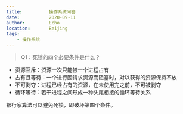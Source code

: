 ```yaml
---
title:          操作系统问答
date:           2020-09-11
author:         Echo
location:       Beijing 
tags: 
    - 操作系统
---
```


> Q1：死锁的四个必要条件是什么？

* 资源互斥：资源一次只能被一个进程占有
* 占有且等待：一个进行因请求资源而阻塞时，对以获得的资源保持不放
* 不可剥夺：进程已经占有的资源，在未使用完之前，不可被剥夺
* 循环等待：若干进程之间形成一种头尾相接的循环等待关系

银行家算法可以避免死锁，即破坏第四个条件。
